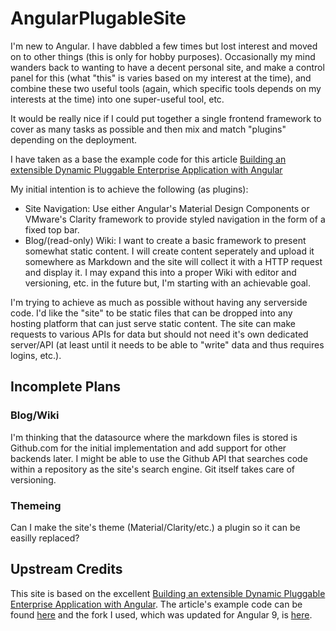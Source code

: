 # AngularPlugableSite
I'm new to Angular.  I have dabbled a few times but lost interest and moved on
to other things (this is only for hobby purposes).  Occasionally my mind wanders
back to wanting to have a decent personal site, and make a control panel for
this (what "this" is varies based on my interest at the time), and combine these
two useful tools (again, which specific tools depends on my interests at the
time) into one super-useful tool, etc.

It would be really nice if I could put together a single frontend framework to
cover as many tasks as possible and then mix and match "plugins" depending on
the deployment.

I have taken as a base the example code for this article [Building an extensible
Dynamic Pluggable Enterprise Application with Angular](https://medium.com/angular-in-depth/building-extensible-dynamic-pluggable-enterprise-application-with-angular-aed8979faba5)

My initial intention is to achieve the following (as plugins):
* Site Navigation: Use either Angular's Material Design Components or VMware's
  Clarity framework to provide styled navigation in the form of a fixed top bar.
* Blog/(read-only) Wiki: I want to create a basic framework to present somewhat
  static content.  I will create content seperately and upload it somewhere as
  Markdown and the site will collect it with a HTTP request and display it.  I
  may expand this into a proper Wiki with editor and versioning, etc. in the
  future but, I'm starting with an achievable goal.

I'm trying to achieve as much as possible without having any serverside code.
I'd like the "site" to be static files that can be dropped into any hosting
platform that can just serve static content.  The site can make requests to
various APIs for data but should not need it's own dedicated server/API (at
least until it needs to be able to "write" data and thus requires logins, etc.).

## Incomplete Plans
### Blog/Wiki
I'm thinking that the datasource where the markdown files is stored is
Github.com for the initial implementation and add support for other backends
later.  I might be able to use the Github API that searches code within a
repository as the site's search engine.  Git itself takes care of versioning.

### Themeing
Can I make the site's theme (Material/Clarity/etc.) a plugin so it can
be easilly replaced?

## Upstream Credits
This site is based on the excellent [Building an extensible Dynamic
Pluggable Enterprise Application with Angular](https://medium.com/angular-in-depth/building-extensible-dynamic-pluggable-enterprise-application-with-angular-aed8979faba5).  The article's example code can be found
[here](https://github.com/alexzuza/angular-plugin-architecture)
and the fork I used, which was updated for Angular 9, is
[here](https://github.com/apoprotsky/angular-plugin-architecture).
